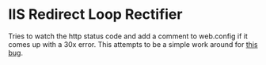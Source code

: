 # IIS Redirect Loop Rectifier
Tries to watch the http status code and add a comment to web.config
if it comes up with a 30x error.  This attempts to be a simple work around for
[this bug](http://forums.iis.net/t/1178961.aspx?Redirect+loop+bug).
